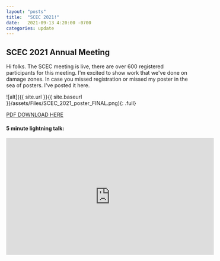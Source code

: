 ```yaml
---
layout: "posts"
title:  "SCEC 2021!"
date:   2021-09-13 4:20:00 -0700
categories: update
---
```

## SCEC 2021 Annual Meeting
Hi folks. The SCEC meeting is live, there are over 600 registered participants for this meeting. I'm excited to show work that we've done on damage zones. In case you missed registration or missed my poster in the sea of posters. I've posted it here.


![alt]({{ site.url }}{{ site.baseurl }}/assets/Files/SCEC_2021_poster_FINAL.png){: .full}  

[PDF DOWNLOAD HERE](../../../assets/Files/poster_FINAL.pdf)

#### 5 minute lightning talk:
<iframe width="560" height="315" src="https://www.youtube.com/embed/8lShQ5MxyVI" title="YouTube video player" frameborder="0" allow="accelerometer; autoplay; clipboard-write; encrypted-media; gyroscope; picture-in-picture" allowfullscreen></iframe>
